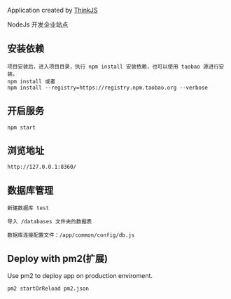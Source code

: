 
Application created by [ThinkJS](http://www.thinkjs.org)

NodeJs 开发企业站点

## 安装依赖

```
项目安装后，进入项目目录，执行 npm install 安装依赖，也可以使用 taobao 源进行安装。
npm install 或者
npm install --registry=https://registry.npm.taobao.org --verbose
```

## 开启服务

```
npm start
```

## 浏览地址

```
http://127.0.0.1:8360/
```

## 数据库管理

```
新建数据库 test 

导入 /databases 文件夹的数据表  

数据库连接配置文件：/app/common/config/db.js 

```


## Deploy with pm2(扩展)

Use pm2 to deploy app on production enviroment.

```
pm2 startOrReload pm2.json
```